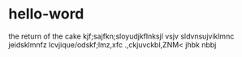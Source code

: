 # hello-word
the return of the cake
kjf;sajfkn;sloyudjkflnksjl vsjv sldvnsujviklmnc jeidsklmnfz lcvjique/odskf;lmz,xfc  .,ckjuvckbl,ZNM< jhbk 
nbbj

